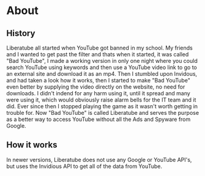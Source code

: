# About

## History

Liberatube all started when YouTube got banned in my school. My friends and I wanted to get past the filter and thats when it started, it was called "Bad YouTube", I made a working version in only one night where you could search YouTube using keywords and then use a YouTube video link to go to an external site and download it as an mp4. Then I stumbled upon Invidous, and had taken a look how it works, then I started to make "Bad YouTube" even better by supplying the video directly on the website, no need for downloads. I didn't indend for any harm using it, until it spread and many were using it, which would obviously raise alarm bells for the IT team and it did. Ever since then I stopped playing the game as it wasn't worth getting in trouble for. Now "Bad YouTube" is called Liberatube and serves the purpose as a better way to access YouTube without all the Ads and Spyware from Google.

## How it works

In newer versions, Liberatube does not use any Google or YouTube API's, but uses the Invidious API to get all of the data from YouTube.
